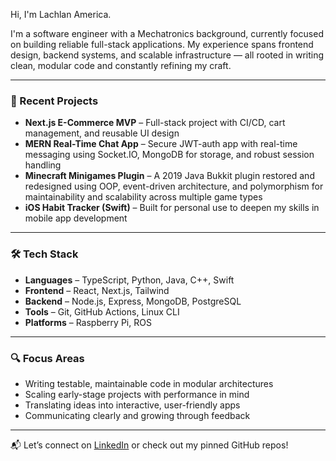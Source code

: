Hi, I'm Lachlan America.

I'm a software engineer with a Mechatronics background, currently focused on building reliable full-stack applications. My experience spans frontend design, backend systems, and scalable infrastructure — all rooted in writing clean, modular code and constantly refining my craft.

---

### 🚀 Recent Projects
- **Next.js E-Commerce MVP** – Full-stack project with CI/CD, cart management, and reusable UI design
- **MERN Real-Time Chat App** – Secure JWT-auth app with real-time messaging using Socket.IO, MongoDB for storage, and robust session handling
- **Minecraft Minigames Plugin** – A 2019 Java Bukkit plugin restored and redesigned using OOP, event-driven architecture, and polymorphism for maintainability and scalability across multiple game types
- **iOS Habit Tracker (Swift)** – Built for personal use to deepen my skills in mobile app development

---

### 🛠 Tech Stack
- **Languages** – TypeScript, Python, Java, C++, Swift  
- **Frontend** – React, Next.js, Tailwind  
- **Backend** – Node.js, Express, MongoDB, PostgreSQL  
- **Tools** – Git, GitHub Actions, Linux CLI  
- **Platforms** – Raspberry Pi, ROS  

---

### 🔍 Focus Areas
- Writing testable, maintainable code in modular architectures  
- Scaling early-stage projects with performance in mind  
- Translating ideas into interactive, user-friendly apps  
- Communicating clearly and growing through feedback  

---

📬 Let’s connect on [LinkedIn](https://linkedin.com/in/lachlanamerica) or check out my pinned GitHub repos!
